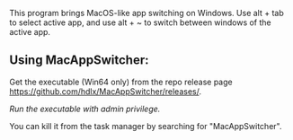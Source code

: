 This program brings MacOS-like app switching on Windows. Use alt + tab to select active app, and use alt + ~ to switch between windows of the active app.

## Using MacAppSwitcher:
Get the executable (Win64 only) from the repo release page https://github.com/hdlx/MacAppSwitcher/releases/.

*Run the executable with admin privilege.*

You can kill it from the task manager by searching for "MacAppSwitcher".
